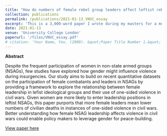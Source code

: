 ```yaml
---
title: "How do numbers of female rebel group leaders affect leftist rebel groups’ use of one-sided violence in civil wars?"
collection: publications
permalink: /publications/2021-01-13_VNVC_essay
excerpt: 'This is a 3,000-word paper I wrote during my masters for a module on Violent and Non-Violent Conflict. The guiding question was: "how does ideology affect violence in civil wars?". The assignment was to conduct a literature review, develop a theoretical argument that allows for an empirical test and outline a feasible empirical research design to test the hypotheses.'
date: 2021-01-13
venue: 'University College London'
paperurl: '/files/VNVC_essay.pdf'
# citation: 'Your Name, You. (2009). &quot;Paper Title Number 1.&quot; <i>Journal 1</i>. 1(1).'
---
```

**Abstract**

Despite the frequent participation of women in non-state armed groups (NSAGs), few studies have explored how gender might influence violence during insurgencies. Our study aims to build on recent quantitative datasets on the participation of female combatants and leaders in NSAGs by providing a framework to explore the relationship between female leadership in lefist ideological groups and their use of one-sided violence in civil wars. Given women are more likely to enter leadership positions in leftist NSAGs, this paper purports that more female leaders mean lower numbers of civilian deaths in instances of one-sided violence in civil wars. Better understanding how female NSAG leadership affects violence in civil wars could enable policy makers to leverage gender for peace-building.


[View paper here](/files/VNVC_essay.pdf)
